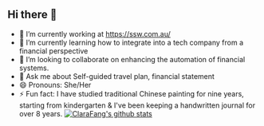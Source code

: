 ## Hi there 👋

- 🔭 I’m currently working at https://ssw.com.au/
- 🌱 I’m currently learning how to integrate into a tech company from a financial perspective
- 👯 I’m looking to collaborate on enhancing the automation of financial systems.
- 💬 Ask me about Self-guided travel plan, financial statement
- 😄 Pronouns: She/Her
- ⚡ Fun fact: I have studied traditional Chinese painting for nine years, starting from kindergarten & I've been keeping a handwritten journal for over 8 years.
[![ClaraFang's github stats](https://github-readme-stats.vercel.app/api?username=ClaraFang-SSW&theme=dark)](https://github.com/ClaraFang-SSW/github-readme-stats)
